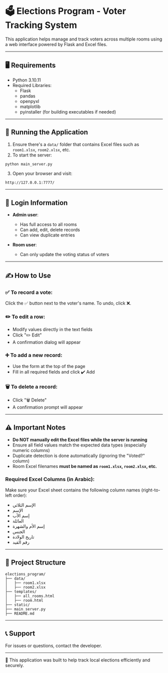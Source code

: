 # 🗳️ Elections Program - Voter Tracking System

This application helps manage and track voters across multiple rooms using a web interface powered by Flask and Excel files.

---

## 🖥️ Requirements

- Python 3.10.11
- Required Libraries:
  - Flask
  - pandas
  - openpyxl
  - matplotlib
  - pyinstaller (for building executables if needed)

---

## 🚀 Running the Application

1. Ensure there's a `data/` folder that contains Excel files such as `room1.xlsx`, `room2.xlsx`, etc.
2. To start the server:

```bash
python main_server.py
```

3. Open your browser and visit:

```
http://127.0.0.1:7777/
```

---

## 🔐 Login Information

- **Admin user**:
  - Has full access to all rooms
  - Can add, edit, delete records
  - Can view duplicate entries

- **Room user**:
  - Can only update the voting status of voters

---

## ✍️ How to Use

### ✅ To record a vote:
Click the ✅ button next to the voter's name. To undo, click ❌.

### ✏️ To edit a row:
- Modify values directly in the text fields
- Click "✏️ Edit"
- A confirmation dialog will appear

### ➕ To add a new record:
- Use the form at the top of the page
- Fill in all required fields and click ✔️ Add

### 🗑️ To delete a record:
- Click "🗑️ Delete"
- A confirmation prompt will appear

---

## ⚠️ Important Notes

- **Do NOT manually edit the Excel files while the server is running**
- Ensure all field values match the expected data types (especially numeric columns)
- Duplicate detection is done automatically (ignoring the "Voted?" column)
- Room Excel filenames **must be named as `room1.xlsx`, `room2.xlsx`, etc.**

### Required Excel Columns (in Arabic):
Make sure your Excel sheet contains the following column names (right-to-left order):

- الإسم الثلاثي
- الإسم
- إسم الأب
- العائلة
- إسم الأم والشهرة
- الجنس
- تاريخ الولادة
- رقم القيد

---

## 📁 Project Structure

```
elections_program/
├── data/
│   ├── room1.xlsx
│   ├── room2.xlsx
├── templates/
│   ├── all_rooms.html
│   ├── room.html
├── static/
├── main_server.py
├── README.md
```

---

## 📞 Support

For issues or questions, contact the developer.

---

📝 This application was built to help track local elections efficiently and securely.
